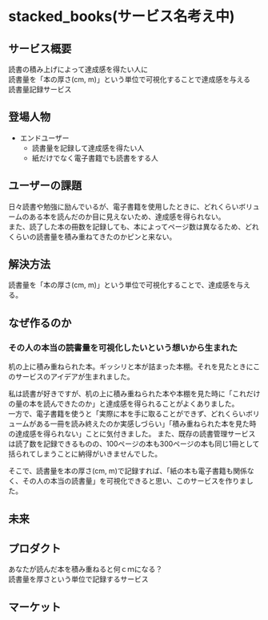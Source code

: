 # stacked_books(サービス名考え中)

## サービス概要

読書の積み上げによって達成感を得たい人に<br>
読書量を「本の厚さ(cm, m)」という単位で可視化することで達成感を与える<br>
読書量記録サービス

## 登場人物
- エンドユーザー
  - 読書量を記録して達成感を得たい人
  - 紙だけでなく電子書籍でも読書をする人

## ユーザーの課題
日々読書や勉強に励んでいるが、電子書籍を使用したときに、どれくらいボリュームのある本を読んだのか目に見えないため、達成感を得られない。<br>
また、読了した本の冊数を記録しても、本によってページ数は異なるため、どれくらいの読書量を積み重ねてきたのかピンと来ない。

## 解決方法
読書量を「本の厚さ(cm, m)」という単位で可視化することで、達成感を与える。

## なぜ作るのか

### その人の本当の読書量を可視化したいという想いから生まれた

机の上に積み重ねられた本。ギッシリと本が詰まった本棚。それを見たときにこのサービスのアイデアが生まれました。<br>

私は読書が好きですが、机の上に積み重ねられた本や本棚を見た時に「これだけの量の本を読んできたのか」と達成感を得られることがよくありました。<br>
一方で、電子書籍を使うと「実際に本を手に取ることができず、どれくらいボリュームがある一冊を読み終えたのか実感しづらい」「積み重ねられた本を見た時の達成感を得られない」ことに気付きました。
また、既存の読書管理サービスは読了数を記録できるものの、100ページの本も300ページの本も同じ1冊として括られてしまうことに納得がいきませんでした。<br>

そこで、読書量を本の厚さ(cm, m)で記録すれば、「紙の本も電子書籍も関係なく、その人の本当の読書量」を可視化できると思い、このサービスを作りました。

## 未来

## プロダクト
あなたが読んだ本を積み重ねると何ｃｍになる？<br>
読書量を厚さという単位で記録するサービス

## マーケット
